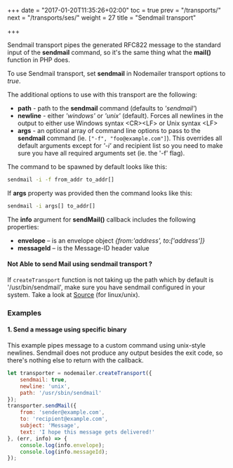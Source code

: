 +++
date = "2017-01-20T11:35:26+02:00"
toc = true
prev = "/transports/"
next = "/transports/ses/"
weight = 27
title = "Sendmail transport"

+++

Sendmail transport pipes the generated RFC822 message to the standard input of the **sendmail** command, so it's the same thing what the **mail()** function in PHP does.

To use Sendmail transport, set **sendmail** in Nodemailer transport options to *true*.

The additional options to use with this transport are the following:

- **path** - path to the **sendmail** command (defaults to *'sendmail'*)
- **newline** - either *'windows'* or *'unix'* (default). Forces all newlines in the output to either use Windows syntax &lt;CR&gt;&lt;LF&gt; or Unix syntax &lt;LF&gt;
- **args** - an optional array of command line options to pass to the **sendmail** command (ie. `["-f", "foo@example.com"]`). This overrides all default arguments except for *'-i'* and recipient list so you need to make sure you have all required arguments set (ie. the '-f' flag).

The command to be spawned by default looks like this:

```sh
sendmail -i -f from_addr to_addr[]
```

If **args** property was provided then the command looks like this:

```sh
sendmail -i args[] to_addr[]
```

The **info** argument for **sendMail()** callback includes the following properties:

- **envelope** – is an envelope object *{from:'address', to:['address']}*
- **messageId** – is the Message-ID header value

#### Not Able to send Mail using sendmail transport ?

If `createTransport` function is not taking up the path which by default is '/usr/bin/sendmail', make sure you have sendmail configured in your system. Take a look at [Source](https://www.computerhope.com/unix/usendmai.htm) (for linux/unix).

### Examples

#### 1\. Send a message using specific binary

This example pipes message to a custom command using unix-style newlines. Sendmail does not produce any output besides the exit code, so there's nothing else to return with the callback.

```javascript
let transporter = nodemailer.createTransport({
    sendmail: true,
    newline: 'unix',
    path: '/usr/sbin/sendmail'
});
transporter.sendMail({
    from: 'sender@example.com',
    to: 'recipient@example.com',
    subject: 'Message',
    text: 'I hope this message gets delivered!'
}, (err, info) => {
    console.log(info.envelope);
    console.log(info.messageId);
});
```
